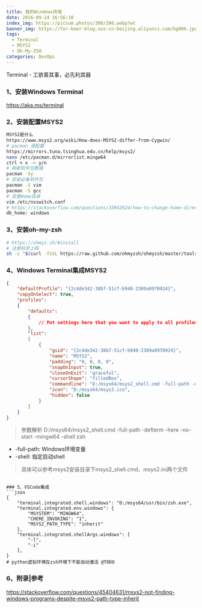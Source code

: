 ```yaml
---
title: 我的Windows终端
date: 2016-09-24 16:56:18
index_img: https://picsum.photos/300/200.webp?wt
banner_img: https://for-boer-blog.oss-cn-beijing.aliyuncs.com/bg006.jpg
tags:
  - Terminal
  - MSYS2
  - Oh-My-ZSH
categories: DevOps
---
```

Terminal - 工欲善其事，必先利其器

<!-- more -->

### 1、安装Windows Terminal
https://aka.ms/terminal

### 2、安装配置MSYS2
```bash
MSYS2是什么
https://www.msys2.org/wiki/How-does-MSYS2-differ-from-Cygwin/
# pacman 源配置
https://mirrors.tuna.tsinghua.edu.cn/help/msys2/
nano /etc/pacman.d/mirrorlist.mingw64
ctrl + x -> y/n
# 刷新软件包数据
pacman -Sy
# 安装必备软件包
pacman -S vim
pacman -S gcc
# 变更Home目录
vim /etc/nsswitch.conf
# https://stackoverflow.com/questions/33942924/how-to-change-home-directory-and-start-directory-on-msys2
db_home: windows
```

### 3、安装oh-my-zsh
```bash
# https://ohmyz.sh/#install
# 注意科学上网
sh -c "$(curl -fsSL https://raw.github.com/ohmyzsh/ohmyzsh/master/tools/install.sh)"
```

### 4、Windows Terminal集成MSYS2
```json
{
    "defaultProfile": "{2c4de342-38b7-51cf-b940-2309a0970924}",
    "copyOnSelect": true,
    "profiles":
    {
        "defaults":
        {
            // Put settings here that you want to apply to all profiles.
        },
        "list":
        [
            {
                "guid": "{2c4de342-38b7-51cf-b940-2309a0970924}",
                "name": "MSYS2",
                "padding": "0, 0, 0, 0",
                "snapOnInput": true,
                "closeOnExit": "graceful",
                "cursorShape": "filledBox",
                "commandline": "D:/msys64/msys2_shell.cmd -full-path -defterm -here -no-start -mingw64 -shell zsh",
                "icon": "D:/msys64/msys2.ico",
                "hidden": false
            }
        ]
    }
}
```
> 参数解析
D:/msys64/msys2_shell.cmd -full-path -defterm -here -no-start -mingw64 -shell zsh
- -full-path: Windows环境变量
- -shell: 指定启动shell
> 具体可以参考msys2安装目录下msys2_shell.cmd、msys2.ini两个文件
```

### 5、VSCode集成
```json
{
    "terminal.integrated.shell.windows": "D:/msys64/usr/bin/zsh.exe",
    "terminal.integrated.env.windows": {
        "MSYSTEM": "MINGW64",
        "CHERE_INVOKING": "1",
        "MSYS2_PATH_TYPE": "inherit"
    },
    "terminal.integrated.shellArgs.windows": [
        "-l",
        "-i"
    ],
}
# python虚拟环境在zsh环境下不能自动激活 @TODO
```

### 6、附录|参考
https://stackoverflow.com/questions/45404631/msys2-not-finding-windows-programs-despite-msys2-path-type-inherit
